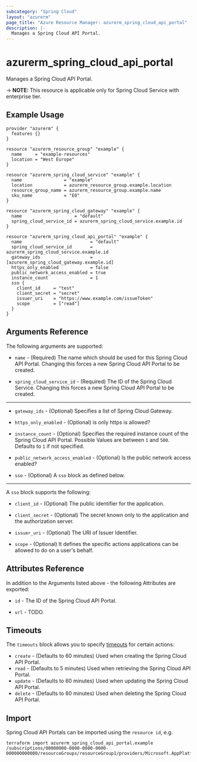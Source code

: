 ```yaml
---
subcategory: "Spring Cloud"
layout: "azurerm"
page_title: "Azure Resource Manager: azurerm_spring_cloud_api_portal"
description: |-
  Manages a Spring Cloud API Portal.
---
```


# azurerm_spring_cloud_api_portal

Manages a Spring Cloud API Portal.

-> **NOTE:** This resource is applicable only for Spring Cloud Service with enterprise tier.

## Example Usage

```hcl
provider "azurerm" {
  features {}
}

resource "azurerm_resource_group" "example" {
  name     = "example-resources"
  location = "West Europe"
}

resource "azurerm_spring_cloud_service" "example" {
  name                = "example"
  location            = azurerm_resource_group.example.location
  resource_group_name = azurerm_resource_group.example.name
  sku_name            = "E0"
}

resource "azurerm_spring_cloud_gateway" "example" {
  name                    = "default"
  spring_cloud_service_id = azurerm_spring_cloud_service.example.id
}

resource "azurerm_spring_cloud_api_portal" "example" {
  name                          = "default"
  spring_cloud_service_id       = azurerm_spring_cloud_service.example.id
  gateway_ids                   = [azurerm_spring_cloud_gateway.example.id]
  https_only_enabled            = false
  public_network_access_enabled = true
  instance_count                = 1
  sso {
    client_id     = "test"
    client_secret = "secret"
    issuer_uri    = "https://www.example.com/issueToken"
    scope         = ["read"]
  }
}
```

## Arguments Reference

The following arguments are supported:

* `name` - (Required) The name which should be used for this Spring Cloud API Portal. Changing this forces a new Spring Cloud API Portal to be created.

* `spring_cloud_service_id` - (Required) The ID of the Spring Cloud Service. Changing this forces a new Spring Cloud API Portal to be created.

---

* `gateway_ids` - (Optional) Specifies a list of Spring Cloud Gateway.

* `https_only_enabled` - (Optional) is only https is allowed?

* `instance_count` - (Optional) Specifies the required instance count of the Spring Cloud API Portal. Possible Values are between `1` and `500`. Defaults to `1` if not specified.

* `public_network_access_enabled` - (Optional) Is the public network access enabled?

* `sso` - (Optional) A `sso` block as defined below.

---

A `sso` block supports the following:

* `client_id` - (Optional) The public identifier for the application.

* `client_secret` - (Optional) The secret known only to the application and the authorization server.

* `issuer_uri` - (Optional) The URI of Issuer Identifier.

* `scope` - (Optional) It defines the specific actions applications can be allowed to do on a user's behalf.

## Attributes Reference

In addition to the Arguments listed above - the following Attributes are exported:

* `id` - The ID of the Spring Cloud API Portal.

* `url` - TODO.

## Timeouts

The `timeouts` block allows you to specify [timeouts](https://www.terraform.io/language/resources/syntax#operation-timeouts) for certain actions:

* `create` - (Defaults to 60 minutes) Used when creating the Spring Cloud API Portal.
* `read` - (Defaults to 5 minutes) Used when retrieving the Spring Cloud API Portal.
* `update` - (Defaults to 60 minutes) Used when updating the Spring Cloud API Portal.
* `delete` - (Defaults to 60 minutes) Used when deleting the Spring Cloud API Portal.

## Import

Spring Cloud API Portals can be imported using the `resource id`, e.g.

```shell
terraform import azurerm_spring_cloud_api_portal.example /subscriptions/00000000-0000-0000-0000-000000000000/resourceGroups/resourceGroup1/providers/Microsoft.AppPlatform/Spring/service1/apiPortals/apiPortal1
```
